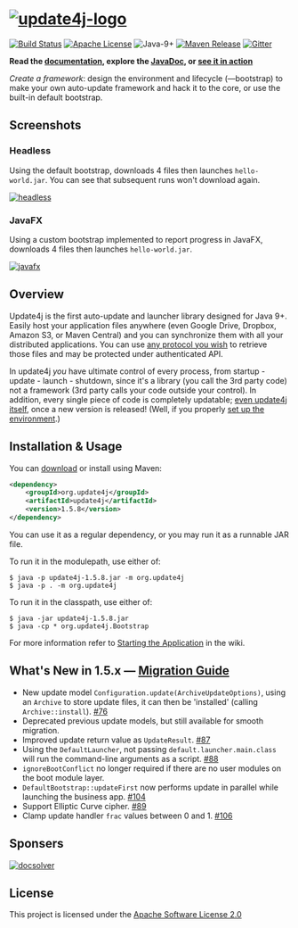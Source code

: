 # [![update4j-logo][3]][3]

[![Build Status](https://travis-ci.org/update4j/update4j.svg?branch=master)](https://travis-ci.org/update4j/update4j)   [![Apache License](https://img.shields.io/badge/license-Apache%20License%202.0-blue.svg)](http://www.apache.org/licenses/LICENSE-2.0)   ![Java-9+](https://img.shields.io/badge/java-9%2B-orange.svg)   [![Maven Release](https://img.shields.io/badge/maven%20central-v1.5.8-yellow.svg)](https://search.maven.org/search?q=org.update4j)    [![Gitter](https://badges.gitter.im/update4j/update4j.svg)](https://gitter.im/update4j/update4j?utm_source=badge&utm_medium=badge&utm_campaign=pr-badge)


**Read the [documentation](https://github.com/update4j/update4j/wiki/Documentation), explore the [JavaDoc](http://docs.update4j.org/javadoc/update4j/index.html), or [see it in action](https://github.com/update4j/update4j/wiki/Demo-Application)**

_Create a framework_: design the environment and lifecycle (&mdash;bootstrap) to make your own auto-update framework and hack it to the core, or use the built-in default bootstrap.

## Screenshots

### Headless

Using the default bootstrap, downloads 4 files then launches `hello-world.jar`. You can see that subsequent runs won't download again.

[![headless][2]][2]

### JavaFX

Using a custom bootstrap implemented to report progress in JavaFX, downloads 4 files then launches `hello-world.jar`.

[![javafx][1]][1]


## Overview

Update4j is the first auto-update and launcher library designed for Java 9+. Easily host your application files anywhere (even Google Drive, Dropbox, Amazon S3, or Maven Central) and you can synchronize them with all your distributed applications. You can use [any protocol you wish](https://gitter.im/update4j/update4j?at=5c7067c1a378ef11f6236c86) to retrieve those files and may be protected under authenticated API.

In update4j _you_ have ultimate control of every process, from startup - update - launch - shutdown, since it's a library (you call the 3rd party code) not a framework (3rd party calls your code outside your control). In addition, every single piece of code is completely updatable; [even update4j itself](https://github.com/update4j/update4j/wiki/Documentation#updating-update4j-itself), once a new version is released! (Well, if you properly [set up the environment](https://www.reddit.com/r/java/comments/ih0vcu/comment/g4apb68).)



## Installation & Usage

You can [download](https://repo1.maven.org/maven2/org/update4j/update4j/1.5.8/update4j-1.5.8.jar) or install using Maven:

```xml
<dependency>
    <groupId>org.update4j</groupId>
    <artifactId>update4j</artifactId>
    <version>1.5.8</version>
</dependency>
```

You can use it as a regular dependency, or you may run it as a runnable JAR file. 

To run it in the modulepath, use either of:

```shell
$ java -p update4j-1.5.8.jar -m org.update4j
$ java -p . -m org.update4j

```

To run it in the classpath, use either of:

```shell
$ java -jar update4j-1.5.8.jar
$ java -cp * org.update4j.Bootstrap
```

For more information refer to [Starting the Application](https://github.com/update4j/update4j/wiki/Documentation#starting-the-application) in the wiki.


## What's New in 1.5.x — [Migration Guide](https://github.com/update4j/update4j/wiki/Migration-to-1.5.x)
  * New update model `Configuration.update(ArchiveUpdateOptions)`, using an `Archive` to store update files, it can then be 'installed' (calling `Archive::install`). [#76](https://github.com/update4j/update4j/issues/76)
  * Deprecated previous update models, but still available for smooth migration.
  * Improved update return value as `UpdateResult`. [#87](https://github.com/update4j/update4j/issues/87)
  * Using the `DefaultLauncher`, not passing `default.launcher.main.class` will run the command-line arguments as a script. [#88](https://github.com/update4j/update4j/issues/88)
  * `ignoreBootConflict` no longer required if there are no user modules on the boot module layer.
  * `DefaultBootstrap::updateFirst` now performs update in parallel while launching the business app. [#104](https://github.com/update4j/update4j/issues/104)
  * Support Elliptic Curve cipher. [#89](https://github.com/update4j/update4j/issues/89)
  * Clamp update handler `frac` values between 0 and 1. [#106](https://github.com/update4j/update4j/issues/106)

## Sponsers

[![docsolver](https://avatars.githubusercontent.com/u/1634032?s=75)](https://github.com/docsolver)

## License

This project is licensed under the [Apache Software License 2.0](http://www.apache.org/licenses/LICENSE-2.0)


  [1]: https://i.stack.imgur.com/Hz1G7.gif
  [2]: https://i.stack.imgur.com/Ttf8Z.gif
  [3]: https://i.stack.imgur.com/L6WAF.jpg
